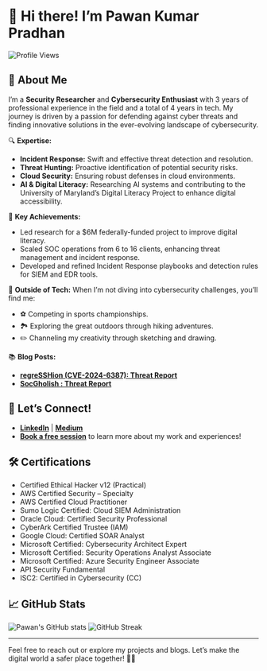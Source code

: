 # 👋 Hi there! I’m **Pawan Kumar Pradhan**

![Profile Views](https://komarev.com/ghpvc/?username=pawan971&style=flat-square)


## 🌟 About Me

I’m a **Security Researcher** and **Cybersecurity Enthusiast** with 3 years of professional experience in the field and a total of 4 years in tech. My journey is driven by a passion for defending against cyber threats and finding innovative solutions in the ever-evolving landscape of cybersecurity.

🔍 **Expertise:**
- **Incident Response:** Swift and effective threat detection and resolution.
- **Threat Hunting:** Proactive identification of potential security risks.
- **Cloud Security:** Ensuring robust defenses in cloud environments.
- **AI & Digital Literacy:** Researching AI systems and contributing to the University of Maryland’s Digital Literacy Project to enhance digital accessibility.

🎯 **Key Achievements:**
- Led research for a $6M federally-funded project to improve digital literacy.
- Scaled SOC operations from 6 to 16 clients, enhancing threat management and incident response.
- Developed and refined Incident Response playbooks and detection rules for SIEM and EDR tools.

🎨 **Outside of Tech:**
When I’m not diving into cybersecurity challenges, you’ll find me:
- ⚽ Competing in sports championships.
- 🏞️ Exploring the great outdoors through hiking adventures.
- ✏️ Channeling my creativity through sketching and drawing.

📚 **Blog Posts:**
- [**regreSSHion (CVE-2024-6387): Threat Report**](https://me.pawankpradhan.com/blogs/regresshion-cve-2024-6387-threat-report)
- [**SocGholish : Threat Report**](https://me.pawankpradhan.com/blogs/socgholish-threat-report)

## 💬 Let’s Connect!

- **[LinkedIn](https://www.linkedin.com/in/pawankpradhan/)** | **[Medium](https://medium.com/@p.pradhan1997)**
- **[Book a free session](https://booking.setmore.com/scheduleappointment/9eb93039-27c9-4322-830b-e6dcc94b2b27)** to learn more about my work and experiences!

## 🛠️ **Certifications**

- Certified Ethical Hacker v12 (Practical)
- AWS Certified Security – Specialty
- AWS Certified Cloud Practitioner
- Sumo Logic Certified: Cloud SIEM Administration
- Oracle Cloud: Certified Security Professional
- CyberArk Certified Trustee (IAM)
- Google Cloud: Certified SOAR Analyst
- Microsoft Certified: Cybersecurity Architect Expert
- Microsoft Certified: Security Operations Analyst Associate
- Microsoft Certified: Azure Security Engineer Associate
- API Security Fundamental
- ISC2: Certified in Cybersecurity (CC)


## 📈 GitHub Stats

![Pawan's GitHub stats](https://github-readme-stats.vercel.app/api?username=pawan-pradhan&show_icons=true&theme=radical)  ![GitHub Streak](https://github-readme-streak-stats.herokuapp.com/?user=pawan-pradhan&theme=radical)


---

Feel free to reach out or explore my projects and blogs. Let’s make the digital world a safer place together! 🚀🔐
